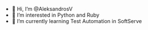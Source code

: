 - 👋 Hi, I’m @AleksandrosV
- 👀 I’m interested in Python and Ruby
- 🌱 I’m currently learning Test Automation in SoftServe

<!---
AleksandrosV/AleksandrosV is a ✨ special ✨ repository because its `README.md` (this file) appears on your GitHub profile.
You can click the Preview link to take a look at your changes.
--->

